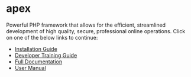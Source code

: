 
# apex

Powerful PHP framework that allows for the efficient, streamlined development of high quality, secure, professional online operations.  Click on one of the below links to continue:

* [Installation Guide](docs/install.md)
* [Developer Training Guide](docs/training/index.md)
* [Full Documentation](docs/index.md)
* [User Manual](docs/user_manual/index.md)




